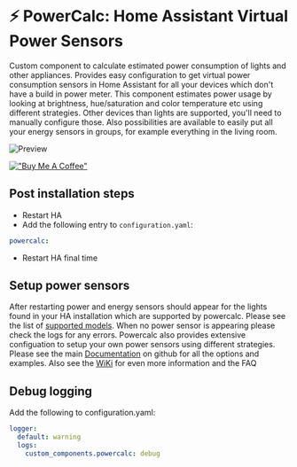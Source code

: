 # :zap: PowerCalc: Home Assistant Virtual Power Sensors
Custom component to calculate estimated power consumption of lights and other appliances.
Provides easy configuration to get virtual power consumption sensors in Home Assistant for all your devices which don't have a build in power meter.
This component estimates power usage by looking at brightness, hue/saturation and color temperature etc using different strategies. Other devices than lights are supported, you'll need to manually configure those.
Also possibilities are available to easily put all your energy sensors in groups, for example everything in the living room.

![Preview](https://raw.githubusercontent.com/bramstroker/homeassistant-powercalc/master/assets/preview.gif)

[!["Buy Me A Coffee"](https://www.buymeacoffee.com/assets/img/custom_images/orange_img.png)](https://www.buymeacoffee.com/bramski)

## Post installation steps
- Restart HA
- Add the following entry to `configuration.yaml`:
```yaml
powercalc:
```
- Restart HA final time

## Setup power sensors

After restarting power and energy sensors should appear for the lights found in your HA installation which are supported by powercalc. 
Please see the list of [supported models](https://powercalc.lauwbier.nl).
When no power sensor is appearing please check the logs for any errors.
Powercalc also provides extensive configuation to setup your own power sensors using different strategies. Please see the main [Documentation](https://github.com/bramstroker/homeassistant-powercalc/blob/master/README.md) on github for all the options and examples.
Also see the [WiKi](https://github.com/bramstroker/homeassistant-powercalc/wiki) for even more information and the FAQ

## Debug logging

Add the following to configuration.yaml:

```yaml
logger:
  default: warning
  logs:
    custom_components.powercalc: debug
```
